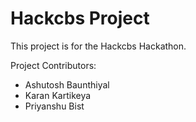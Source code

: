 # Hackcbs Project
This project is for the Hackcbs Hackathon.
 
Project Contributors:
* Ashutosh Baunthiyal
* Karan Kartikeya
* Priyanshu Bist
